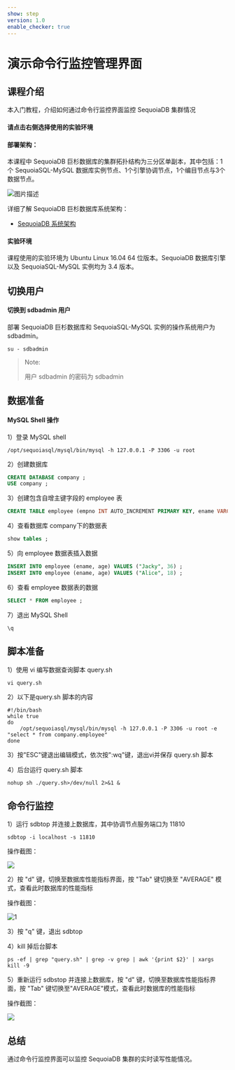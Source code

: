 ```yaml
---
show: step
version: 1.0
enable_checker: true
---
```

# 演示命令行监控管理界面

## 课程介绍

本入门教程，介绍如何通过命令行监控界面监控 SequoiaDB 集群情况

#### 请点击右侧选择使用的实验环境

#### 部署架构：
本课程中 SequoiaDB 巨杉数据库的集群拓扑结构为三分区单副本，其中包括：1个 SequoiaSQL-MySQL 数据库实例节点、1个引擎协调节点，1个编目节点与3个数据节点。

![图片描述](https://doc.shiyanlou.com/courses/1469/1207281/8d88e6faed223a26fcdc66fa2ef8d3c5)

详细了解 SequoiaDB 巨杉数据库系统架构：
* [SequoiaDB 系统架构](http://doc.sequoiadb.com/cn/sequoiadb-cat_id-1519649201-edition_id-0)

#### 实验环境
课程使用的实验环境为 Ubuntu Linux 16.04 64 位版本。SequoiaDB 数据库引擎以及 SequoiaSQL-MySQL 实例均为 3.4 版本。


## 切换用户

#### 切换到 sdbadmin 用户

部署 SequoiaDB 巨杉数据库和 SequoiaSQL-MySQL 实例的操作系统用户为 sdbadmin。
```
su - sdbadmin
```
>Note:
>
>用户 sdbadmin 的密码为 sdbadmin

## 数据准备

#### MySQL Shell 操作

1）登录 MySQL shell
```
/opt/sequoiasql/mysql/bin/mysql -h 127.0.0.1 -P 3306 -u root
```

2）创建数据库
```sql
CREATE DATABASE company ;
USE company ;
```


3）创建包含自增主键字段的 employee 表
```sql
CREATE TABLE employee (empno INT AUTO_INCREMENT PRIMARY KEY, ename VARCHAR(128), age INT) ;
```

4）查看数据库 company下的数据表
```sql
show tables ;
```

5）向 employee 数据表插入数据
```sql
INSERT INTO employee (ename, age) VALUES ("Jacky", 36) ;
INSERT INTO employee (ename, age) VALUES ("Alice", 18) ;
```

6）查看 employee 数据表的数据
```sql
SELECT * FROM employee ;
```

7）退出 MySQL Shell
```
\q
```

## 脚本准备

1）使用 vi 编写数据查询脚本 query.sh
```
vi query.sh
```

2）以下是query.sh 脚本的内容
```
#!/bin/bash
while true
do 
    /opt/sequoiasql/mysql/bin/mysql -h 127.0.0.1 -P 3306 -u root -e "select * from company.employee" 
done
```

3）按"ESC"键退出编辑模式，依次按":wq"键，退出vi并保存 query.sh 脚本

4）后台运行 query.sh 脚本
```
nohup sh ./query.sh>/dev/null 2>&1 &
```

## 命令行监控

1）运行 sdbtop 并连接上数据库，其中协调节点服务端口为 11810
```
sdbtop -i localhost -s 11810
```

操作截图：

![](https://doc.shiyanlou.com/courses/1538/1207281/6948319f219366c64fc9bdf0a1336288)

2）按 "d" 键，切换至数据库性能指标界面，按 "Tab" 键切换至 "AVERAGE" 模式，查看此时数据库的性能指标

操作截图：

![1](https://doc.shiyanlou.com/courses/1538/1207281/be8c3ab8281e2cd78ce6a776585bc274)

3）按 "q" 键，退出 sdbtop

4）kill 掉后台脚本
```
ps -ef | grep "query.sh" | grep -v grep | awk '{print $2}' | xargs kill -9 
```

5）重新运行 sdbstop 并连接上数据库，按 "d" 键，切换至数据库性能指标界面，按 "Tab" 键切换至"AVERAGE"模式，查看此时数据库的性能指标

操作截图：

![](https://doc.shiyanlou.com/courses/1538/1207281/4b6dcc3c9ad5d327319539ea56337285)

## 总结
通过命令行监控界面可以监控 SequoiaDB 集群的实时读写性能情况。
